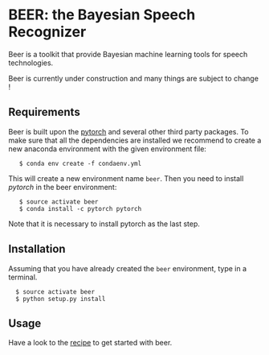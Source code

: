 BEER: the Bayesian Speech Recognizer
====================================

Beer is a toolkit that provide Bayesian machine learning tools for
speech technologies.

Beer is currently under construction and many things are subject to
change !

Requirements
------------

Beer is built upon the [pytorch](http://pytorch.org) and several other
third party packages. To make sure that all the dependencies are
installed we recommend to create a new anaconda environment with
the given environment file:

```
   $ conda env create -f condaenv.yml
```

This will create a new environment name `beer`. Then you need to
install *pytorch* in the beer environment:

```
   $ source activate beer
   $ conda install -c pytorch pytorch
```

Note that it is necessary to install pytorch as the last step.


Installation
------------

Assuming that you have already created the `beer` environment, type
in a terminal.

```
  $ source activate beer
  $ python setup.py install
```


Usage
-----

Have a look to the [recipe](https://github.com/beer-asr/beer/tree/zrc/recipes/zrc2019) to get started with beer.

